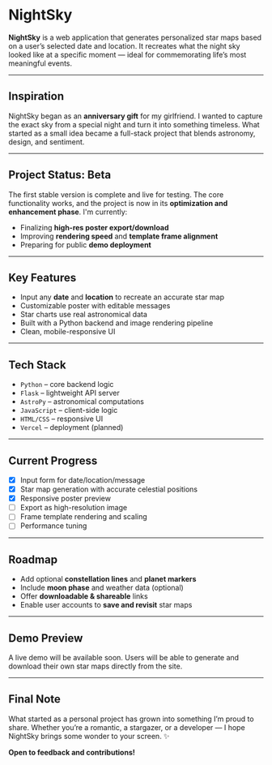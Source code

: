 # NightSky

**NightSky** is a web application that generates personalized star maps based on a user’s selected date and location. It recreates what the night sky looked like at a specific moment — ideal for commemorating life’s most meaningful events.

---

## Inspiration

NightSky began as an **anniversary gift** for my girlfriend. I wanted to capture the exact sky from a special night and turn it into something timeless. What started as a small idea became a full-stack project that blends astronomy, design, and sentiment.

---

## Project Status: Beta

The first stable version is complete and live for testing. The core functionality works, and the project is now in its **optimization and enhancement phase**. I'm currently:

- Finalizing **high-res poster export/download**
- Improving **rendering speed** and **template frame alignment**
- Preparing for public **demo deployment**

---

## Key Features

- Input any **date** and **location** to recreate an accurate star map
- Customizable poster with editable messages
- Star charts use real astronomical data
- Built with a Python backend and image rendering pipeline
- Clean, mobile-responsive UI

---

## Tech Stack

- `Python` – core backend logic  
- `Flask` – lightweight API server  
- `AstroPy` – astronomical computations   
- `JavaScript` – client-side logic  
- `HTML/CSS` – responsive UI  
- `Vercel` – deployment (planned)

---

## Current Progress

- [x] Input form for date/location/message  
- [x] Star map generation with accurate celestial positions  
- [x] Responsive poster preview  
- [ ] Export as high-resolution image  
- [ ] Frame template rendering and scaling  
- [ ] Performance tuning

---

## Roadmap

- Add optional **constellation lines** and **planet markers**  
- Include **moon phase** and weather data (optional)  
- Offer **downloadable & shareable** links  
- Enable user accounts to **save and revisit** star maps

---

## Demo Preview

A live demo will be available soon. Users will be able to generate and download their own star maps directly from the site.

---

## Final Note

What started as a personal project has grown into something I’m proud to share. Whether you’re a romantic, a stargazer, or a developer — I hope NightSky brings some wonder to your screen. ✨

**Open to feedback and contributions!**
